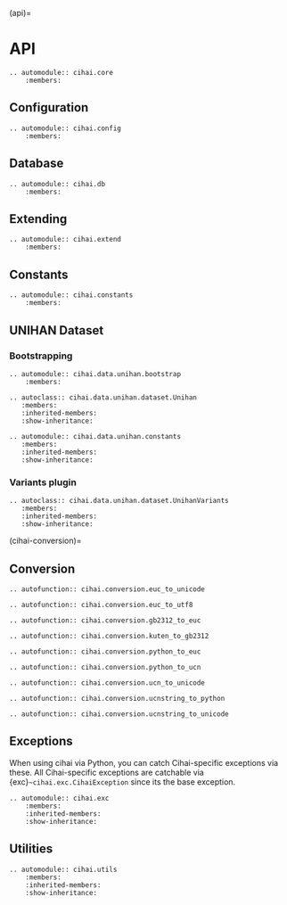 (api)=

# API

```{eval-rst}
.. automodule:: cihai.core
    :members:
```

## Configuration

```{eval-rst}
.. automodule:: cihai.config
    :members:
```

## Database

```{eval-rst}
.. automodule:: cihai.db
    :members:
```

## Extending

```{eval-rst}
.. automodule:: cihai.extend
    :members:
```

## Constants

```{eval-rst}
.. automodule:: cihai.constants
    :members:
```

## UNIHAN Dataset

### Bootstrapping

```{eval-rst}
.. automodule:: cihai.data.unihan.bootstrap
    :members:
```

```{eval-rst}
.. autoclass:: cihai.data.unihan.dataset.Unihan
   :members:
   :inherited-members:
   :show-inheritance:
```

```{eval-rst}
.. automodule:: cihai.data.unihan.constants
   :members:
   :inherited-members:
   :show-inheritance:
```

### Variants plugin

```{eval-rst}
.. autoclass:: cihai.data.unihan.dataset.UnihanVariants
   :members:
   :inherited-members:
   :show-inheritance:
```

(cihai-conversion)=

## Conversion

```{eval-rst}
.. autofunction:: cihai.conversion.euc_to_unicode
```

```{eval-rst}
.. autofunction:: cihai.conversion.euc_to_utf8
```

```{eval-rst}
.. autofunction:: cihai.conversion.gb2312_to_euc
```

```{eval-rst}
.. autofunction:: cihai.conversion.kuten_to_gb2312
```

```{eval-rst}
.. autofunction:: cihai.conversion.python_to_euc
```

```{eval-rst}
.. autofunction:: cihai.conversion.python_to_ucn
```

```{eval-rst}
.. autofunction:: cihai.conversion.ucn_to_unicode
```

```{eval-rst}
.. autofunction:: cihai.conversion.ucnstring_to_python
```

```{eval-rst}
.. autofunction:: cihai.conversion.ucnstring_to_unicode
```

## Exceptions

When using cihai via Python, you can catch Cihai-specific exceptions via
these. All Cihai-specific exceptions are catchable via
{exc}`~cihai.exc.CihaiException` since its the base exception.

```{eval-rst}
.. automodule:: cihai.exc
    :members:
    :inherited-members:
    :show-inheritance:
```

## Utilities

```{eval-rst}
.. automodule:: cihai.utils
    :members:
    :inherited-members:
    :show-inheritance:
```
